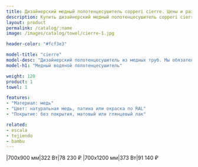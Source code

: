 ```yaml
---
title: Дизайнерский медный полотенцесушитель copperi cierre. Цены и размеры.
description: Купить дизайнерский медный полотенцесушитель copperi cierre в Москве по цене производителя.
layout: product
permalink: /catalog/:name
image: /images/catalog/towel/cierre-1.jpg

header-color: "#fcf3e3"

model-title: "cierre"
model-desc: "Дизайнерский полотенцесушитель из медных труб. Мы обязательно когда-нибудь придумаем крутое описание для этой модели, но сейчас совсем не до того. Посмотрите пока на картинки, всё и так понятно. А если не понятно, позвоните нам и мы всё расскажем. Или напишите, если не любите звонить."
model-h1: "Медный водяной полотенцесушитель"

weight: 120
product: 1
towel: 1

features:
- "Материал: медь"
- "Цвет: натуральная медь, патина или окраска по RAL"
- "Покрытие: без покрытия, матовый или глянцевый лак"

related:
- escala
- tejiendo
- bambu
---
```

|700x900 мм|322 Вт|78 230 ₽
|700x1200 мм|373 Вт|91 140 ₽